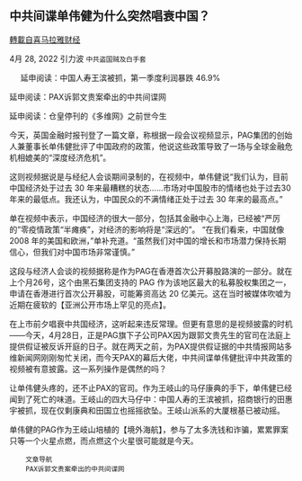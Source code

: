 
## 中共间谍单伟健为什么突然唱衰中国？
[轉載自喜马拉雅财经](https://himoney.press/why-did-the-ccp-spy-shan-weijian-suddenly-criticize-china/)

4月 28, 2022 引力波 `中共盗国贼及白手套` 

&nbsp;&nbsp;&nbsp;&nbsp;
延申阅读：中国人寿王滨被抓，第一季度利润暴跌 46.9%



延申阅读：PAX诉郭文贵案牵出的中共间谍网



延申阅读：仓皇停刊的《多维网》之前世今生



今天，英国金融时报刊登了一篇文章，称根据一段会议视频显示，PAG集团的创始人兼董事长单伟健批评了中国政府的政策，他说这些政策导致了一场与全球金融危机相媲美的“深度经济危机”。 



这则视频据说是与经纪人会谈期间录制的，在视频中，单伟健说“我们认为，目前中国经济处于过去 30 年来最糟糕的状态&#8230;&#8230;市场对中国股市的情绪也处于过去30年来的最低点。我还认为，中国民众的不满情绪正处于过去 30 年来的最高点。” 



单在视频中表示，中国经济的很大一部分，包括其金融中心上海，已经被“严厉的”零疫情政策“半瘫痪”，对经济的影响将是“深远的”。 “在我们看来，中国就像 2008 年的美国和欧洲，”单补充道。“虽然我们对中国的增长和市场潜力保持长期信心，但我们对中国市场非常谨慎。” 



这段与经济人会谈的视频据称是作为PAG在香港首次公开募股路演的一部分。就在上个月26号，这个由黑石集团支持的 PAG 作为该地区最大的私募股权集团之一，申请在香港进行首次公开​​募股，可能筹资高达 20 亿美元。这在当时被媒体吹嘘为近期在疲软的【亚洲公开市场上罕见的亮点】。



在上市前夕唱衰中共国经济，这听起来违反常理。但更有意思的是视频披露的时机——今天，4月28日，正是PAG旗下子公司PAX因为跟郭文贵先生的官司在法庭上提供假证被反诉开庭的日子。就在两天之前，为PAX提供假证据的中共情报网站多维新闻网刚刚匆忙关闭，而今天PAX的幕后大佬，中共间谍单伟健批评中共政策的视频被有意披露。这一系列操作是偶然的吗？



让单伟健头疼的，还不止PAX的官司。作为王岐山的马仔康典的手下，单伟健已经闻到了死亡的味道。王岐山的四大马仔中：中国人寿的王滨被抓，招商银行的田惠宇被抓，现在仅剩康典和田国立也摇摇欲坠。王岐山派系的大厦根基已被动摇。



单伟健的PAG作为王岐山培植的【境外海航】，参与了太多洗钱和诈骗，累累罪案只等一个火星点燃，而点燃这个火星很可能就是今天。




                                                     
                     
                          
                           
                              
                                
                            
            
                              
                                
            
                              
                                


                              
                                

                                  
                          
                    

                
                
	
		文章导航
		PAX诉郭文贵案牵出的中共间谍网
